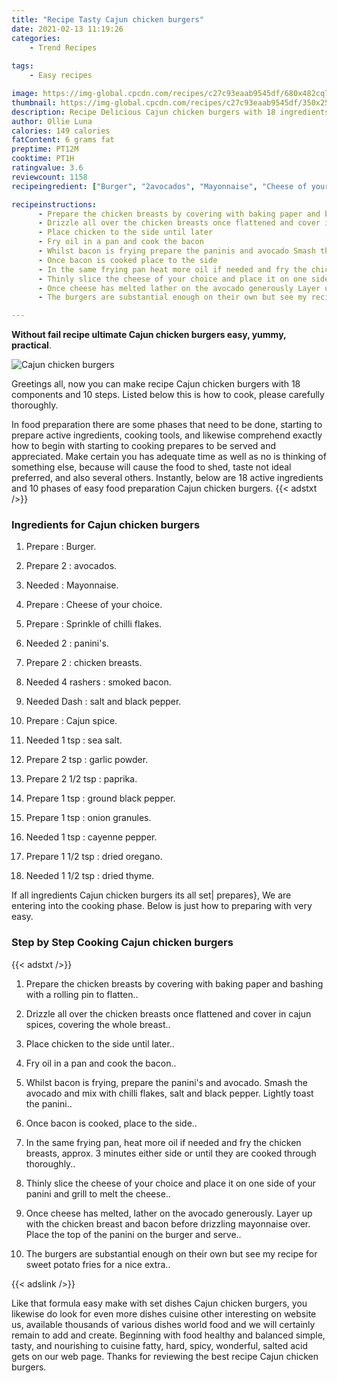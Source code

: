 ```yaml
---
title: "Recipe Tasty Cajun chicken burgers"
date: 2021-02-13 11:19:26
categories:
    - Trend Recipes
    
tags:
    - Easy recipes

image: https://img-global.cpcdn.com/recipes/c27c93eaab9545df/680x482cq70/cajun-chicken-burgers-recipe-main-photo.jpg
thumbnail: https://img-global.cpcdn.com/recipes/c27c93eaab9545df/350x250cq70/cajun-chicken-burgers-recipe-main-photo.jpg
description: Recipe Delicious Cajun chicken burgers with 18 ingredients and 10 stages of easy cooking.
author: Ollie Luna
calories: 149 calories
fatContent: 6 grams fat
preptime: PT12M
cooktime: PT1H
ratingvalue: 3.6
reviewcount: 1158
recipeingredient: ["Burger", "2avocados", "Mayonnaise", "Cheese of your choice", "Sprinkle of chilli flakes", "2paninis", "2chicken breasts", "4 rasherssmoked bacon", "Dashsalt and black pepper", "Cajun spice", "1 tspsea salt", "2 tspgarlic powder", "2 1/2 tsppaprika", "1 tspground black pepper", "1 tsponion granules", "1 tspcayenne pepper", "1 1/2 tspdried oregano", "1 1/2 tspdried thyme"]

recipeinstructions: 
      - Prepare the chicken breasts by covering with baking paper and bashing with a rolling pin to flatten 
      - Drizzle all over the chicken breasts once flattened and cover in cajun spices covering the whole breast 
      - Place chicken to the side until later 
      - Fry oil in a pan and cook the bacon 
      - Whilst bacon is frying prepare the paninis and avocado Smash the avocado and mix with chilli flakes salt and black pepperLightly toast the panini 
      - Once bacon is cooked place to the side 
      - In the same frying pan heat more oil if needed and fry the chicken breasts approx 3 minutes either side or until they are cooked through thoroughly 
      - Thinly slice the cheese of your choice and place it on one side of your panini and grill to melt the cheese 
      - Once cheese has melted lather on the avocado generously Layer up with the chicken breast and bacon before drizzling mayonnaise over Place the top of the panini on the burger and serve 
      - The burgers are substantial enough on their own but see my recipe for sweet potato fries for a nice extra

---
```




**Without fail recipe ultimate Cajun chicken burgers easy, yummy, practical**. 


![Cajun chicken burgers](https://img-global.cpcdn.com/recipes/c27c93eaab9545df/680x482cq70/cajun-chicken-burgers-recipe-main-photo.jpg "Cajun chicken burgers")




Greetings all, now you can make recipe Cajun chicken burgers with 18 components and 10 steps. Listed below this is how to cook, please carefully thoroughly.

In food preparation there are some phases that need to be done, starting to prepare active ingredients, cooking tools, and likewise comprehend exactly how to begin with starting to cooking prepares to be served and appreciated. Make certain you has adequate time as well as no is thinking of something else, because will cause the food to shed, taste not ideal preferred, and also several others. Instantly, below are 18 active ingredients and 10 phases of easy food preparation Cajun chicken burgers.
{{< adstxt />}}

### Ingredients for Cajun chicken burgers


1. Prepare  : Burger.

1. Prepare 2 : avocados.

1. Needed  : Mayonnaise.

1. Prepare  : Cheese of your choice.

1. Prepare  : Sprinkle of chilli flakes.

1. Needed 2 : panini&#39;s.

1. Prepare 2 : chicken breasts.

1. Needed 4 rashers : smoked bacon.

1. Needed Dash : salt and black pepper.

1. Prepare  : Cajun spice.

1. Needed 1 tsp : sea salt.

1. Prepare 2 tsp : garlic powder.

1. Prepare 2 1/2 tsp : paprika.

1. Prepare 1 tsp : ground black pepper.

1. Prepare 1 tsp : onion granules.

1. Needed 1 tsp : cayenne pepper.

1. Prepare 1 1/2 tsp : dried oregano.

1. Needed 1 1/2 tsp : dried thyme.



If all ingredients Cajun chicken burgers its all set| prepares}, We are entering into the cooking phase. Below is just how to preparing with very easy.

### Step by Step Cooking Cajun chicken burgers

{{< adstxt />}}


1. Prepare the chicken breasts by covering with baking paper and bashing with a rolling pin to flatten..



1. Drizzle all over the chicken breasts once flattened and cover in cajun spices, covering the whole breast..



1. Place chicken to the side until later..



1. Fry oil in a pan and cook the bacon..



1. Whilst bacon is frying, prepare the panini&#39;s and avocado. Smash the avocado and mix with chilli flakes, salt and black pepper.
Lightly toast the panini..



1. Once bacon is cooked, place to the side..



1. In the same frying pan, heat more oil if needed and fry the chicken breasts, approx. 3 minutes either side or until they are cooked through thoroughly..



1. Thinly slice the cheese of your choice and place it on one side of your panini and grill to melt the cheese..



1. Once cheese has melted, lather on the avocado generously. Layer up with the chicken breast and bacon before drizzling mayonnaise over. Place the top of the panini on the burger and serve..



1. The burgers are substantial enough on their own but see my recipe for sweet potato fries for a nice extra..





{{< adslink />}}

Like that formula easy make with set dishes Cajun chicken burgers, you likewise do look for even more dishes cuisine other interesting on website us, available thousands of various dishes world food and we will certainly remain to add and create. Beginning with food healthy and balanced simple, tasty, and nourishing to cuisine fatty, hard, spicy, wonderful, salted acid gets on our web page. Thanks for reviewing the best recipe Cajun chicken burgers.
